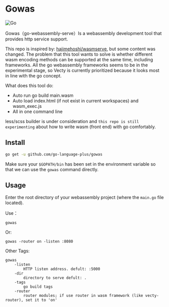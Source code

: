 # Gowas

![Go](https://github.com/go-language-plus/gowas/workflows/Go/badge.svg?branch=main)

Gowas（go-webassembly-serve）Is a webassembly development tool that provides http service support.

This repo is inspired by: [hajimehoshi/wasmserve](https://github.com/hajimehoshi/wasmserve), but some content was changed. 
The problem that this tool wants to solve is whether different wasm encoding methods can be supported at the same time, including frameworks. 
All the go webassembly frameworks seems to be in the experimental stage, so Vecty is currently prioritized because it looks most in line with the go concept.

What does this tool do:
- Auto run go build main.wasm
- Auto load index.html (if not exist in current workspaces) and  wasm_exec.js
- All in one  command line

less/scss builder is under consideration and `this repo is still experimenting` about how to write wasm (front end) with go comfortably.

## Install
```bash
go get -u github.com/go-language-plus/gowas
```
Make sure your `$GOPATH/bin` has been set in the environment variable so that we can use the `gowas` command directly.

## Usage
Enter the root directory of your webassembly project (where the `main.go` file located).

Use：
```
gowas
```
Or:
```
gowas -router on -listen :8080
```

Other Tags:
```
gowas
    -listen 
        HTTP listen address. defult: :5000
    -dir 
        directory to serve defult: .
    -tags 
        go build tags
    -router 
        router modules; if use router in wasm framework (like vecty-router), set it to 'on'
```
